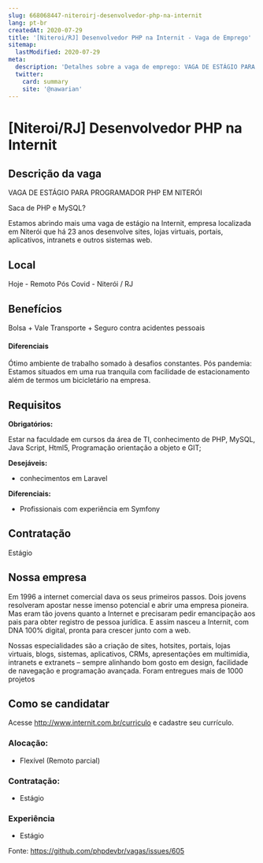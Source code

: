 ```yaml
---
slug: 668068447-niteroirj-desenvolvedor-php-na-internit
lang: pt-br
createdAt: 2020-07-29
title: '[Niteroi/RJ] Desenvolvedor PHP na Internit - Vaga de Emprego'
sitemap:
  lastModified: 2020-07-29
meta:
  description: 'Detalhes sobre a vaga de emprego: VAGA DE ESTÁGIO PARA PROGRAMADOR PHP EM NITERÓI Saca de PHP e MySQL? Estamos abrindo mais uma vaga de estágio na Internit, empresa localizada em Niterói que há 23 anos desenvolve sites, lojas virtuais, portais, aplicativos, intranets e outros sistemas web.'
  twitter:
    card: summary
    site: '@nawarian'
---
```


# [Niteroi/RJ] Desenvolvedor PHP na Internit

## Descrição da vaga

VAGA DE ESTÁGIO PARA PROGRAMADOR PHP EM NITERÓI

Saca de PHP e MySQL?

Estamos abrindo mais uma vaga de estágio na Internit, empresa localizada em Niterói que há 23 anos desenvolve sites, lojas virtuais, portais, aplicativos, intranets e outros sistemas web.

## Local
Hoje - Remoto
Pós Covid - Niterói / RJ

## Benefícios

Bolsa + Vale Transporte + Seguro contra acidentes pessoais


#### Diferenciais

Ótimo ambiente de trabalho somado à desafios constantes.
Pós pandemia: Estamos situados em uma rua tranquila com facilidade de estacionamento além de termos um bicicletário na empresa.

## Requisitos

**Obrigatórios:**

Estar na faculdade em cursos da área de TI, conhecimento de PHP, MySQL, Java Script, Html5, Programação orientação a objeto e GIT;


**Desejáveis:**
- conhecimentos em Laravel

**Diferenciais:**
- Profissionais com experiência em Symfony

## Contratação

Estágio

## Nossa empresa

Em 1996 a internet comercial dava os seus primeiros passos. Dois jovens resolveram apostar nesse imenso potencial e abrir uma empresa pioneira. Mas eram tão jovens quanto a Internet e precisaram pedir emancipação aos pais para obter registro de pessoa jurídica. E assim nasceu a Internit, com DNA 100% digital, pronta para crescer junto com a web.

Nossas especialidades são a criação de sites, hotsites, portais, lojas virtuais, blogs, sistemas, aplicativos, CRMs, apresentações em multimídia, intranets e extranets – sempre alinhando bom gosto em design, facilidade de navegação e programação avançada. Foram entregues mais de 1000 projetos

## Como se candidatar

Acesse http://www.internit.com.br/curriculo e cadastre seu currículo.

### Alocação:
- Flexível (Remoto parcial)


### Contratação:

- Estágio


### Experiência
- Estágio


Fonte: https://github.com/phpdevbr/vagas/issues/605
